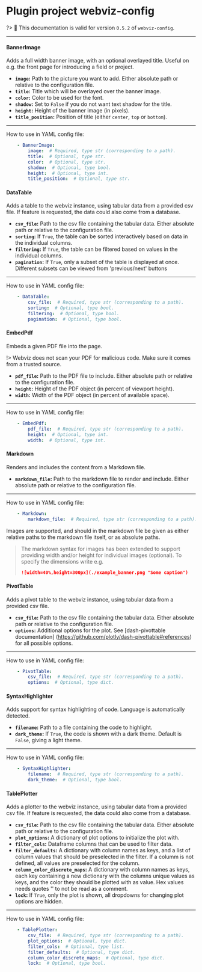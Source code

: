 # Plugin project webviz-config

?> :bookmark: This documentation is valid for version `0.5.2` of `webviz-config`.



---

<div class="plugin-doc">

#### BannerImage


<!-- tabs:start -->


<!-- tab:Description -->

Adds a full width banner image, with an optional overlayed title.
Useful on e.g. the front page for introducing a field or project.




<!-- tab:Arguments -->

















* **`image`:** Path to the picture you want to add.                Either absolute path or relative to the configuration file.
* **`title`:** Title which will be overlayed over the banner image.
* **`color`:** Color to be used for the font.
* **`shadow`:** Set to `False` if you do not want text shadow for the title.
* **`height`:** Height of the banner image (in pixels).
* **`title_position`:** Position of title (either `center`, `top` or `bottom`).


---
How to use in YAML config file:
```yaml
    - BannerImage:
        image:  # Required, type str (corresponding to a path).
        title:  # Optional, type str.
        color:  # Optional, type str.
        shadow:  # Optional, type bool.
        height:  # Optional, type int.
        title_position:  # Optional, type str.
```



<!-- tabs:end -->

</div>

<div class="plugin-doc">

#### DataTable


<!-- tabs:start -->


<!-- tab:Description -->

Adds a table to the webviz instance, using tabular data from a provided csv file.
If feature is requested, the data could also come from a database.




<!-- tab:Arguments -->













* **`csv_file`:** Path to the csv file containing the tabular data. Either absolute               path or relative to the configuration file.
* **`sorting`:** If `True`, the table can be sorted interactively based              on data in the individual columns.
* **`filtering`:** If `True`, the table can be filtered based on values in the                individual columns.
* **`pagination`:** If `True`, only a subset of the table is displayed at once.                 Different subsets can be viewed from 'previous/next' buttons


---
How to use in YAML config file:
```yaml
    - DataTable:
        csv_file:  # Required, type str (corresponding to a path).
        sorting:  # Optional, type bool.
        filtering:  # Optional, type bool.
        pagination:  # Optional, type bool.
```



<!-- tabs:end -->

</div>

<div class="plugin-doc">

#### EmbedPdf


<!-- tabs:start -->


<!-- tab:Description -->

Embeds a given PDF file into the page.

!> Webviz does not scan your PDF for malicious code. Make sure it comes from a trusted source.



<!-- tab:Arguments -->











* **`pdf_file`:** Path to the PDF file to include. Either absolute path or   relative to the configuration file.
* **`height`:** Height of the PDF object (in percent of viewport height).
* **`width`:** Width of the PDF object (in percent of available space).


---
How to use in YAML config file:
```yaml
    - EmbedPdf:
        pdf_file:  # Required, type str (corresponding to a path).
        height:  # Optional, type int.
        width:  # Optional, type int.
```



<!-- tabs:end -->

</div>

<div class="plugin-doc">

#### Markdown


<!-- tabs:start -->


<!-- tab:Description -->

Renders and includes the content from a Markdown file.




<!-- tab:Arguments -->







* **`markdown_file`:** Path to the markdown file to render and include.                         Either absolute path or relative to the configuration file.



---
How to use in YAML config file:
```yaml
    - Markdown:
        markdown_file:  # Required, type str (corresponding to a path).
```



<!-- tab:Data input -->


Images are supported, and should in the markdown file be given as either
relative paths to the markdown file itself, or as absolute paths.

> The markdown syntax for images has been extended to support     providing width and/or height for individual images (optional).     To specify the dimensions write e.g.
> ```markdown
> ![width=40%,height=300px](./example_banner.png "Some caption")
> ```



<!-- tabs:end -->

</div>

<div class="plugin-doc">

#### PivotTable


<!-- tabs:start -->


<!-- tab:Description -->

Adds a pivot table to the webviz instance, using tabular data from a         provided csv file.




<!-- tab:Arguments -->









* **`csv_file`:** Path to the csv file containing the tabular data. Either absolute                   path or relative to the configuration file.
* **`options`:** Additional options for the plot. See [dash-pivottable documentation]    (https://github.com/plotly/dash-pivottable#references) for all possible options.


---
How to use in YAML config file:
```yaml
    - PivotTable:
        csv_file:  # Required, type str (corresponding to a path).
        options:  # Optional, type dict.
```



<!-- tabs:end -->

</div>

<div class="plugin-doc">

#### SyntaxHighlighter


<!-- tabs:start -->


<!-- tab:Description -->

Adds support for syntax highlighting of code. Language is automatically detected.




<!-- tab:Arguments -->









* **`filename`:** Path to a file containing the code to highlight.
* **`dark_theme`:** If `True`, the code is shown with a dark theme. Default is                 `False`, giving a light theme.


---
How to use in YAML config file:
```yaml
    - SyntaxHighlighter:
        filename:  # Required, type str (corresponding to a path).
        dark_theme:  # Optional, type bool.
```



<!-- tabs:end -->

</div>

<div class="plugin-doc">

#### TablePlotter


<!-- tabs:start -->


<!-- tab:Description -->

Adds a plotter to the webviz instance, using tabular data from a provided csv file.
If feature is requested, the data could also come from a database.




<!-- tab:Arguments -->

















* **`csv_file`:** Path to the csv file containing the tabular data.                   Either absolute path or relative to the configuration file.
* **`plot_options`:** A dictionary of plot options to initialize the plot with.
* **`filter_cols`:** Dataframe columns that can be used to filter data.
* **`filter_defaults`:** A dictionary with column names as keys,                          and a list of column values that should be preselected in the filter.                          If a columm is not defined, all values are preselected for the column.
* **`column_color_discrete_maps`:** A dictionary with column names as keys,                                     each key containing a new dictionary with the columns                                     unique values as keys, and the color they should be                                     plotted with as value. Hex values needs quotes ''                                     to not be read as a comment.
* **`lock`:** If `True`, only the plot is shown,               all dropdowns for changing plot options are hidden.


---
How to use in YAML config file:
```yaml
    - TablePlotter:
        csv_file:  # Required, type str (corresponding to a path).
        plot_options:  # Optional, type dict.
        filter_cols:  # Optional, type list.
        filter_defaults:  # Optional, type dict.
        column_color_discrete_maps:  # Optional, type dict.
        lock:  # Optional, type bool.
```



<!-- tabs:end -->

</div>
